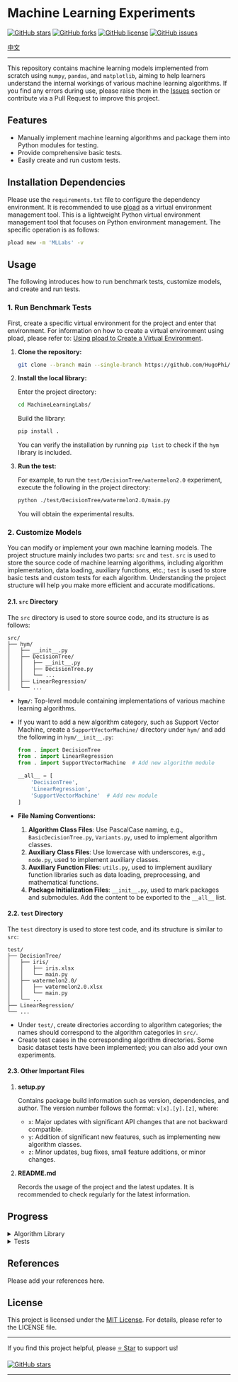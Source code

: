 # Machine Learning Experiments

[![GitHub stars](https://img.shields.io/github/stars/HugoPhi/MachineLearningLabs.svg?style=social)](https://github.com/HugoPhi/MachineLearningLabs/stargazers)
[![GitHub forks](https://img.shields.io/github/forks/HugoPhi/MachineLearningLabs.svg?style=social)](https://github.com/HugoPhi/MachineLearningLabs/network/members)
[![GitHub license](https://img.shields.io/github/license/HugoPhi/MachineLearningLabs.svg)](https://github.com/HugoPhi/MachineLearningLabs/blob/main/LICENSE)
[![GitHub issues](https://img.shields.io/github/issues/HugoPhi/MachineLearningLabs.svg)](https://github.com/HugoPhi/MachineLearningLabs/issues)

[中文](README_zh.md)

---

This repository contains machine learning models implemented from scratch using `numpy`, `pandas`, and `matplotlib`, aiming to help learners understand the internal workings of various machine learning algorithms. If you find any errors during use, please raise them in the [Issues](https://github.com/HugoPhi/MachineLearningLabs/issues) section or contribute via a Pull Request to improve this project.

## Features

- Manually implement machine learning algorithms and package them into Python modules for testing.
- Provide comprehensive basic tests.
- Easily create and run custom tests.

## Installation Dependencies

Please use the `requirements.txt` file to configure the dependency environment. It is recommended to use [pload](https://github.com/HugoPhi/python_venv_loader) as a virtual environment management tool. This is a lightweight Python virtual environment management tool that focuses on Python environment management. The specific operation is as follows:

```bash
pload new -m 'MLLabs' -v 
```

## Usage

The following introduces how to run benchmark tests, customize models, and create and run tests.

### 1. Run Benchmark Tests

First, create a specific virtual environment for the project and enter that environment. For information on how to create a virtual environment using pload, please refer to: [Using pload to Create a Virtual Environment](https://github.com/HugoPhi/python_venv_loader).

1. **Clone the repository:**

    ```bash
    git clone --branch main --single-branch https://github.com/HugoPhi/MachineLearningLabs.git
    ```

2. **Install the local library:**

    Enter the project directory:

    ```bash
    cd MachineLearningLabs/
    ```

    Build the library:

    ```bash
    pip install .
    ```

    You can verify the installation by running `pip list` to check if the `hym` library is included.

3. **Run the test:**

    For example, to run the `test/DecisionTree/watermelon2.0` experiment, execute the following in the project directory:

    ```bash
    python ./test/DecisionTree/watermelon2.0/main.py
    ```

    You will obtain the experimental results.

### 2. Customize Models

You can modify or implement your own machine learning models. The project structure mainly includes two parts: `src` and `test`. `src` is used to store the source code of machine learning algorithms, including algorithm implementation, data loading, auxiliary functions, etc.; `test` is used to store basic tests and custom tests for each algorithm. Understanding the project structure will help you make more efficient and accurate modifications.

#### 2.1. `src` Directory

The `src` directory is used to store source code, and its structure is as follows:

```
src/   
├── hym/   
│   ├── __init__.py    
│   ├── DecisionTree/    
│   │   ├── __init__.py    
│   │   ├── DecisionTree.py    
│   │   └── ...    
│   ├── LinearRegression/    
│   └── ...    
```

- **`hym/`**: Top-level module containing implementations of various machine learning algorithms.
- If you want to add a new algorithm category, such as Support Vector Machine, create a `SupportVectorMachine/` directory under `hym/` and add the following in `hym/__init__.py`:

    ```python
    from . import DecisionTree
    from . import LinearRegression
    from . import SupportVectorMachine  # Add new algorithm module

    __all__ = [
        'DecisionTree',
        'LinearRegression',
        'SupportVectorMachine'  # Add new module
    ]
    ```

- **File Naming Conventions:**

    1. **Algorithm Class Files**: Use PascalCase naming, e.g., `BasicDecisionTree.py`, `Variants.py`, used to implement algorithm classes.
    2. **Auxiliary Class Files**: Use lowercase with underscores, e.g., `node.py`, used to implement auxiliary classes.
    3. **Auxiliary Function Files**: `utils.py`, used to implement auxiliary function libraries such as data loading, preprocessing, and mathematical functions.
    4. **Package Initialization Files**: `__init__.py`, used to mark packages and submodules. Add the content to be exported to the `__all__` list.

#### 2.2. `test` Directory

The `test` directory is used to store test code, and its structure is similar to `src`:

```
test/    
├── DecisionTree/
│   ├── iris/
│   │   ├── iris.xlsx
│   │   └── main.py
│   ├── watermelon2.0/
│   │   ├── watermelon2.0.xlsx
│   │   └── main.py
│   └── ...
├── LinearRegression/    
└── ... 
```

- Under `test/`, create directories according to algorithm categories; the names should correspond to the algorithm categories in `src/`.
- Create test cases in the corresponding algorithm directories. Some basic dataset tests have been implemented; you can also add your own experiments.

#### 2.3. Other Important Files

1. **setup.py**

    Contains package build information such as version, dependencies, and author. The version number follows the format: `v[x].[y].[z]`, where:

    - `x`: Major updates with significant API changes that are not backward compatible.
    - `y`: Addition of significant new features, such as implementing new algorithm classes.
    - `z`: Minor updates, bug fixes, small feature additions, or minor changes.

2. **README.md**

    Records the usage of the project and the latest updates. It is recommended to check regularly for the latest information.

## Progress

<details>
<summary>Algorithm Library</summary>

- [ ] **Supervised Learning**
  - [ ] Linear Regression
  - [x] Logistic Regression
  - [x] Decision Tree
    - [x] ID3
    - [x] C4.5
    - [ ] CART
  - [ ] Support Vector Machine
  - [ ] Neural Network
- [ ] **Unsupervised Learning**
  - [ ] K-Means Clustering
  - [ ] Principal Component Analysis

</details>

<details>
<summary>Tests</summary>

- [ ] **Supervised Learning**
  - [ ] Linear Regression
  - [x] Logistic Regression
    - [x] iris 
  - [x] Decision Tree
    - [x] watermelon2.0
    - [ ] iris
    - [ ] ice-cream
    - [ ] wine quality
    - [ ] house price
  - [ ] Support Vector Machine
  - [ ] Neural Network
- [ ] **Unsupervised Learning**
  - [ ] K-Means Clustering
  - [ ] Principal Component Analysis

</details>

## References

Please add your references here.

## License

This project is licensed under the [MIT License](LICENSE). For details, please refer to the LICENSE file.

---

If you find this project helpful, please [⭐️ Star](https://github.com/HugoPhi/MachineLearningLabs) to support us!

[![GitHub stars](https://img.shields.io/github/stars/HugoPhi/MachineLearningLabs.svg?style=social&label=Star)](https://github.com/HugoPhi/MachineLearningLabs)

---
